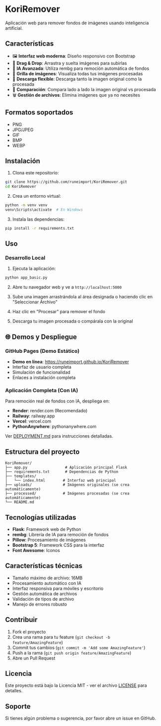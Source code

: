 # KoriRemover

Aplicación web para remover fondos de imágenes usando inteligencia artificial.

## Características

- 🖼️ **Interfaz web moderna**: Diseño responsivo con Bootstrap
- 🎯 **Drag & Drop**: Arrastra y suelta imágenes para subirlas
- 🤖 **IA Avanzada**: Utiliza rembg para remoción automática de fondos
- 📱 **Grilla de imágenes**: Visualiza todas tus imágenes procesadas
- 💾 **Descarga flexible**: Descarga tanto la imagen original como la procesada
- 🔄 **Comparación**: Compara lado a lado la imagen original vs procesada
- 🗑️ **Gestión de archivos**: Elimina imágenes que ya no necesites

## Formatos soportados

- PNG
- JPG/JPEG
- GIF
- BMP
- WEBP

## Instalación

1. Clona este repositorio:
```bash
git clone https://github.com/runeimport/KoriRemover.git
cd KoriRemover
```

2. Crea un entorno virtual:
```bash
python -m venv venv
venv\Scripts\activate  # En Windows
```

3. Instala las dependencias:
```bash
pip install -r requirements.txt
```

## Uso

### Desarrollo Local
1. Ejecuta la aplicación:
```bash
python app_basic.py
```

2. Abre tu navegador web y ve a `http://localhost:5000`

3. Sube una imagen arrastrándola al área designada o haciendo clic en "Seleccionar Archivo"

4. Haz clic en "Procesar" para remover el fondo

5. Descarga tu imagen procesada o compárala con la original

## 🌐 Demos y Despliegue

### GitHub Pages (Demo Estático)
- **Demo en línea**: https://runeimport.github.io/KoriRemover
- Interfaz de usuario completa
- Simulación de funcionalidad
- Enlaces a instalación completa

### Aplicación Completa (Con IA)
Para remoción real de fondos con IA, despliega en:
- **Render**: render.com (Recomendado)
- **Railway**: railway.app  
- **Vercel**: vercel.com
- **PythonAnywhere**: pythonanywhere.com

Ver [DEPLOYMENT.md](DEPLOYMENT.md) para instrucciones detalladas.

## Estructura del proyecto

```
KoriRemover/
├── app.py                 # Aplicación principal Flask
├── requirements.txt       # Dependencias de Python
├── templates/
│   └── index.html        # Interfaz web principal
├── uploads/              # Imágenes originales (se crea automáticamente)
├── processed/            # Imágenes procesadas (se crea automáticamente)
└── README.md
```

## Tecnologías utilizadas

- **Flask**: Framework web de Python
- **rembg**: Librería de IA para remoción de fondos
- **Pillow**: Procesamiento de imágenes
- **Bootstrap 5**: Framework CSS para la interfaz
- **Font Awesome**: Iconos

## Características técnicas

- Tamaño máximo de archivo: 16MB
- Procesamiento automático con IA
- Interfaz responsiva para móviles y escritorio
- Gestión automática de archivos
- Validación de tipos de archivo
- Manejo de errores robusto

## Contribuir

1. Fork el proyecto
2. Crea una rama para tu feature (`git checkout -b feature/AmazingFeature`)
3. Commit tus cambios (`git commit -m 'Add some AmazingFeature'`)
4. Push a la rama (`git push origin feature/AmazingFeature`)
5. Abre un Pull Request

## Licencia

Este proyecto está bajo la Licencia MIT - ver el archivo [LICENSE](LICENSE) para detalles.

## Soporte

Si tienes algún problema o sugerencia, por favor abre un issue en GitHub.
